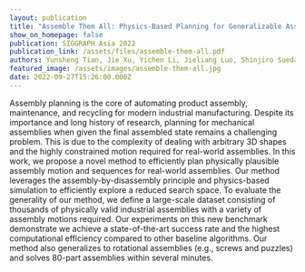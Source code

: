 ```yaml
---
layout: publication
title: "Assemble Them All: Physics-Based Planning for Generalizable Assembly by Disassembly"
show_on_homepage: false
publication: SIGGRAPH Asia 2022
publication_link: /assets/files/assemble-them-all.pdf
authors: Yunsheng Tian, Jie Xu, Yichen Li, Jieliang Luo, Shinjiro Sueda, Hui Li, Karl D.D. Willis, Wojciech Matusik
featured_image: /assets/images/assemble-them-all.jpg
date: 2022-09-27T15:26:00.000Z
---
```

Assembly planning is the core of automating product assembly, maintenance, and recycling for modern industrial manufacturing. Despite its importance and long history of research, planning for mechanical assemblies when given the final assembled state remains a challenging problem. This is due to the complexity of dealing with arbitrary 3D shapes and the highly constrained motion required for real-world assemblies. In this work, we propose a novel method to efficiently plan physically plausible assembly motion and sequences for real-world assemblies. Our method leverages the assembly-by-disassembly principle and physics-based simulation to efficiently explore a reduced search space. To evaluate the generality of our method, we define a large-scale dataset consisting of thousands of physically valid industrial assemblies with a variety of assembly motions required. Our experiments on this new benchmark demonstrate we achieve a state-of-the-art success rate and the highest computational efficiency compared to other baseline algorithms. Our method also generalizes to rotational assemblies (e.g., screws and puzzles) and solves 80-part assemblies within several minutes.